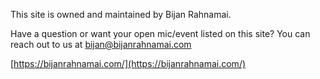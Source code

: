 This site is owned and maintained by Bijan Rahnamai.

Have a question or want your open mic/event listed on this site?
You can reach out to us at bijan@bijanrahnamai.com

[https://bijanrahnamai.com/](https://bijanrahnamai.com/)